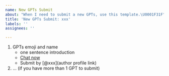 ```yaml
---
name: New GPTs Submit
about: "When I need to submit a new GPTs, use this template.\U0001F31F"
title: 'New GPTs Submit: xxx'
labels: ''
assignees: ''

---
```


1. GPTs emoji and name
   - one sentence introduction
   - [Chat now](https://chat.openai.com/g/...)
   - Submit by [@xxx](author profile link) 
2. ... (if you have more than 1 GPT to submit)
